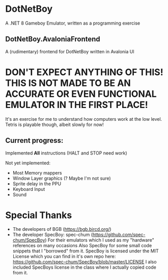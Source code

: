 # DotNetBoy
A .NET 8 Gameboy Emulator, written as a programming exercise

## DotNetBoy.AvaloniaFrontend
A (rudimentary) frontend for DotNetBoy written in Avalonia UI

# DON'T EXPECT ANYTHING OF THIS! THIS IS NOT MADE TO BE AN ACCURATE OR EVEN FUNCTIONAL EMULATOR IN THE FIRST PLACE!
It's an exercise for me to understand how computers work at the low level.
Tetris is playable though, albeit slowly for now!

## Current progress:
Implemented __All__ instructions (HALT and STOP need work)

Not yet implemented:
* Most Memory mappers
* Window Layer graphics (? Maybe I'm not sure) 
* Sprite delay in the PPU
* Keyboard Input
* Sound

# Special Thanks 
* The developers of BGB (https://bgb.bircd.org/)
* The developer SpecBoy: spec-chum (https://github.com/spec-chum/SpecBoy)
For their emulators which I used as my "hardware" references on many occasions
Also SpecBoy for some small code snippets that I "borrowed" from it. SpecBoy is licensed under the MIT License which you can find in it's own repo here: https://github.com/spec-chum/SpecBoy/blob/master/LICENSE
I also included SpecBoys license in the class where I actually copied code from it.